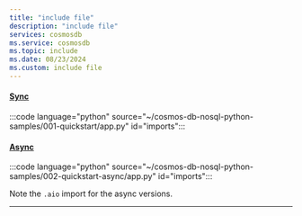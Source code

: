 ```yaml
---
title: "include file"
description: "include file"
services: cosmosdb
ms.service: cosmosdb
ms.topic: include
ms.date: 08/23/2024
ms.custom: include file
---
```


#### [Sync](#tab/sync)

:::code language="python" source="~/cosmos-db-nosql-python-samples/001-quickstart/app.py" id="imports":::

#### [Async](#tab/async)

:::code language="python" source="~/cosmos-db-nosql-python-samples/002-quickstart-async/app.py" id="imports":::

Note the `.aio` import for the async versions.

---